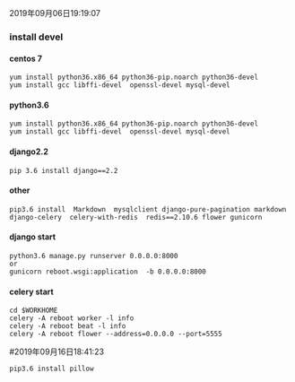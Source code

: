 2019年09月06日19:19:07
### install devel

#### centos 7
```
yum install python36.x86_64 python36-pip.noarch python36-devel
yum install gcc libffi-devel  openssl-devel mysql-devel
```

#### python3.6
```
yum install python36.x86_64 python36-pip.noarch python36-devel
yum install gcc libffi-devel  openssl-devel mysql-devel
```

#### django2.2
```
pip 3.6 install django==2.2
```

#### other 
```
pip3.6 install  Markdown  mysqlclient django-pure-pagination markdown django-celery  celery-with-redis  redis==2.10.6 flower gunicorn
```
#### django start
```
python3.6 manage.py runserver 0.0.0.0:8000
or
gunicorn reboot.wsgi:application  -b 0.0.0.0:8000
```
#### celery start 
```
cd $WORKHOME
celery -A reboot worker -l info
celery -A reboot beat -l info
celery -A reboot flower --address=0.0.0.0 --port=5555
```

#2019年09月16日18:41:23
```
pip3.6 install pillow
```


